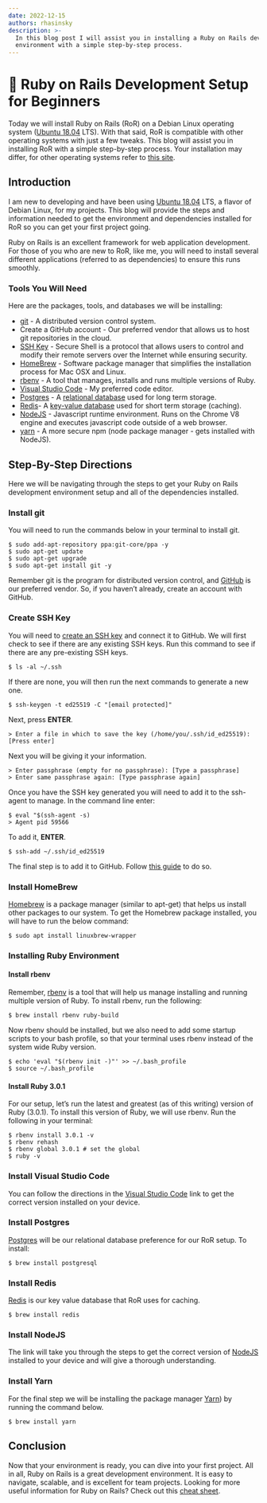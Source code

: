 ```yaml
---
date: 2022-12-15
authors: rhasinsky
description: >-
  In this blog post I will assist you in installing a Ruby on Rails development
  environment with a simple step-by-step process.
---
```


# 💎 Ruby on Rails Development Setup for Beginners

Today we will install Ruby on Rails (RoR) on a Debian Linux operating system ([Ubuntu 18.04](https://releases.ubuntu.com/18.04/) LTS). With that said, RoR is compatible with other operating systems with just a few tweaks. This blog will assist you in installing RoR with a simple step-by-step process. Your installation may differ, for other operating systems refer to [this site](https://gorails.com/setup).

<!-- truncate -->

## Introduction <a href="#introduction" id="introduction"></a>

I am new to developing and have been using [Ubuntu 18.04](https://releases.ubuntu.com/18.04/) LTS, a flavor of Debian Linux, for my projects. This blog will provide the steps and information needed to get the environment and dependencies installed for RoR so you can get your first project going.

Ruby on Rails is an excellent framework for web application development. For those of you who are new to RoR, like me, you will need to install several different applications (referred to as dependencies) to ensure this runs smoothly.

### Tools You Will Need <a href="#tools-you-will-need" id="tools-you-will-need"></a>

Here are the packages, tools, and databases we will be installing:

* [git](ruby-on-rails-development-setup-for-beginners.md#install-git) - A distributed version control system.
* Create a GitHub account - Our preferred vendor that allows us to host git repositories in the cloud.
* [SSH Key](ruby-on-rails-development-setup-for-beginners.md#create-ssh-key) - Secure Shell is a protocol that allows users to control and modify their remote servers over the Internet while ensuring security.
* [HomeBrew](ruby-on-rails-development-setup-for-beginners.md#install-homebrew) - Software package manager that simplifies the installation process for Mac OSX and Linux.
* [rbenv](ruby-on-rails-development-setup-for-beginners.md#install-rbenv) - A tool that manages, installs and runs multiple versions of Ruby.
* [Visual Studio Code](ruby-on-rails-development-setup-for-beginners.md#install-visual-studio-code) - My preferred code editor.
* [Postgres](ruby-on-rails-development-setup-for-beginners.md#install-postgres) - A [relational database](https://www.codecademy.com/articles/what-is-rdbms-sql) used for long term storage.
* [Redis](ruby-on-rails-development-setup-for-beginners.md#install-redis)- A [key-value database](https://en.wikipedia.org/wiki/Key%E2%80%93value\_database) used for short term storage (caching).
* [NodeJS](ruby-on-rails-development-setup-for-beginners.md#install-nodejs) - Javascript runtime environment. Runs on the Chrome V8 engine and executes javascript code outside of a web browser.
* [yarn](ruby-on-rails-development-setup-for-beginners.md#install-yarn) - A more secure npm (node package manager - gets installed with NodeJS).

## Step-By-Step Directions <a href="#step-by-step-directions" id="step-by-step-directions"></a>

Here we will be navigating through the steps to get your Ruby on Rails development environment setup and all of the dependencies installed.

### Install git <a href="#install-git" id="install-git"></a>

You will need to run the commands below in your terminal to install git.

```shell-session
$ sudo add-apt-repository ppa:git-core/ppa -y
$ sudo apt-get update
$ sudo apt-get upgrade
$ sudo apt-get install git -y
```

Remember git is the program for distributed version control, and [GitHub](https://github.com/) is our preferred vendor. So, if you haven’t already, create an account with GitHub.

### Create SSH Key <a href="#create-ssh-key" id="create-ssh-key"></a>

You will need to [create an SSH key](https://docs.github.com/en/github/authenticating-to-github/generating-a-new-ssh-key-and-adding-it-to-the-ssh-agent) and connect it to GitHub. We will first check to see if there are any existing SSH keys. Run this command to see if there are any pre-existing SSH keys.

```shell-session
$ ls -al ~/.ssh
```

If there are none, you will then run the next commands to generate a new one.

```shell-session
$ ssh-keygen -t ed25519 -C "[email protected]"
```

Next, press **ENTER**.

```shell-session
> Enter a file in which to save the key (/home/you/.ssh/id_ed25519): [Press enter]
```

Next you will be giving it your information.

```shell-session
> Enter passphrase (empty for no passphrase): [Type a passphrase]
> Enter same passphrase again: [Type passphrase again] 
```

Once you have the SSH key generated you will need to add it to the ssh-agent to manage. In the command line enter:

```shell-session
$ eval "$(ssh-agent -s)
> Agent pid 59566
```

To add it, **ENTER**.

```shell-session
$ ssh-add ~/.ssh/id_ed25519
```

The final step is to add it to GitHub. Follow [this guide](https://docs.github.com/en/github/authenticating-to-github/adding-a-new-ssh-key-to-your-github-account) to do so.

### Install HomeBrew <a href="#install-homebrew" id="install-homebrew"></a>

[Homebrew](https://brew.sh/) is a package manager (similar to apt-get) that helps us install other packages to our system. To get the Homebrew package installed, you will have to run the below command:

```shell-session
$ sudo apt install linuxbrew-wrapper
```

### Installing Ruby Environment <a href="#installing-ruby-environment" id="installing-ruby-environment"></a>

#### Install rbenv <a href="#install-rbenv" id="install-rbenv"></a>

Remember, [rbenv](https://github.com/rbenv/rbenv) is a tool that will help us manage installing and running multiple version of Ruby. To install rbenv, run the following:

```shell-session
$ brew install rbenv ruby-build
```

Now rbenv should be installed, but we also need to add some startup scripts to your bash profile, so that your terminal uses rbenv instead of the system wide Ruby version.

```shell-session
$ echo 'eval "$(rbenv init -)"' >> ~/.bash_profile
$ source ~/.bash_profile
```

#### Install Ruby 3.0.1 <a href="#install-ruby-301" id="install-ruby-301"></a>

For our setup, let’s run the latest and greatest (as of this writing) version of Ruby (3.0.1). To install this version of Ruby, we will use rbenv. Run the following in your terminal:

```shell-session
$ rbenv install 3.0.1 -v
$ rbenv rehash
$ rbenv global 3.0.1 # set the global
$ ruby -v
```

### Install Visual Studio Code <a href="#install-visual-studio-code" id="install-visual-studio-code"></a>

You can follow the directions in the [Visual Studio Code](https://code.visualstudio.com/) link to get the correct version installed on your device.

### Install Postgres <a href="#install-postgres" id="install-postgres"></a>

[Postgres](https://www.postgresql.org/) will be our relational database preference for our RoR setup. To install:

```shell-session
$ brew install postgresql
```

### Install Redis <a href="#install-redis" id="install-redis"></a>

[Redis](https://redis.io/) is our key value database that RoR uses for caching.

```shell-session
$ brew install redis
```

### Install NodeJS <a href="#install-nodejs" id="install-nodejs"></a>

The link will take you through the steps to get the correct version of [NodeJS](https://www.digitalocean.com/community/tutorials/how-to-install-node-js-on-ubuntu-18-04) installed to your device and will give a thorough understanding.

### Install Yarn <a href="#install-yarn" id="install-yarn"></a>

For the final step we will be installing the package manager [Yarn](https://yarnpkg.com/)) by running the command below.

```shell-session
$ brew install yarn
```

## Conclusion <a href="#conclusion" id="conclusion"></a>

Now that your environment is ready, you can dive into your first project. All in all, Ruby on Rails is a great development environment. It is easy to navigate, scalable, and is excellent for team projects. Looking for more useful information for Ruby on Rails? Check out this [cheat sheet](ruby-on-rails-cheat-sheet.md).
